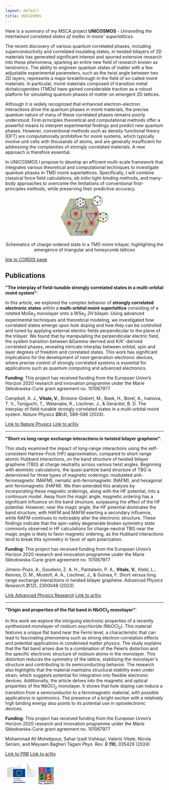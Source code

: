 ```yaml
---
layout: default
title: UNICOSMOS
---
```


Here is a summary of my MSCA project **UNICOSMOS** - *Unravelling the intertwined correlated states of matter in moire' superlattices*.

The recent discovery of various quantum correlated phases, including superconductivity and correlated insulating states, in twisted bilayers of 2D materials has generated significant interest and spurred extensive research into these phenomena, sparking an entire new field of research known as *twistronics*. The ability to engineer quantum states of matter with a few adjustable experimental parameters, such as the twist angle between two 2D layers, represents a major breakthrough in the field of so-called moiré materials. In particular, moiré materials composed of transition metal dichalcogenides (TMDs) have gained considerable traction as a robust platform for simulating quantum phases of matter on emergent 2D lattices.

Although it is widely recognized that enhanced electron-electron interactions drive the quantum phases in moiré materials, the precise quantum nature of many of these correlated phases remains poorly understood. First-principles theoretical and computational methods offer a powerful means to interpret experimental findings and predict new quantum phases. However, conventional methods such as density functional theory (DFT) are computationally prohibitive for moiré systems, which typically involve unit cells with thousands of atoms, and are generally insufficient for addressing the complexities of strongly correlated materials. A new approach is therefore essential.

In UNICOSMOS I propose to develop an efficient multi-scale framework that integrates various theoretical and computational techniques to investigate quantum phases in TMD moiré superlattices. Specifically, I will combine classical force field calculations, *ab initio* tight-binding methods, and many-body approaches to overcome the limitations of conventional first-principles methods, while preserving their predictive accuracy.

<div style="text-align: center;">
  <img src="/images/summary.jpg" alt="summary_image" width="30%" /> 
  <p>Schematics of charge-ordered state in a TMD moire trilayer, highlighting the emergence of triangular and honeycomb lattices</p>
</div>

[link to CORDIS page](https://cordis.europa.eu/project/id/101067977)

## Publications

**"The interplay of field-tunable strongly correlated states in a multi-orbital moiré system"**:

In this article, we explored the complex behavior of **strongly correlated electronic states** within a **multi-orbital moiré superlattice** consisting of a rotated MoSe<sub>2</sub> monolayer onto a WSe<sub>2</sub> *2H* bilayer. Using advanced experimental techniques and theoretical modeling, we investigated how correlated states emerge upon *hole* doping and how they can be controlled and tuned by applying external electric fields perpendicular to the plane of the trilayer. We found that by manipulating the perpendicular electric field, the system transition between &Gamma-derived and K/K'-derived correlated phases, revealing intricate interplay between orbital, spin and layer degrees of freedom and correlated states. This work has significant implications for the development of next-generation electronic devices, where precise control of strongly correlated systems is essential for applications such as quantum computing and advanced electronics.

**Funding**: This project has received funding from the European Union’s Horizon 2020 research and innovation programme under the Marie Skłodowska-Curie grant agreement no. 101067977

Campbell, A. J., **Vitale, V.**, Brotons-Gisbert, M., Baek, H., Borel, A., Ivanova, T. V., Taniguchi, T., Watanabe, K., Lischner, J., & Gerardot, B. D.  The interplay of field-tunable strongly correlated states in a multi-orbital moiré system. *Nature Physics* **20**(4), 589–596 (2024).

[Link to Nature Physics](https://www.nature.com/articles/s41567-024-02385-4)
[Link to arXiv](https://doi.org/10.48550/arXiv.2303.05347)

---

**"Short vs long range exchange interactions in twisted bilayer graphene"**:

This study examined the impact of long-range interactions using the self-consistent Hartree-Fock (HF) approximation, compared to short-range atomic Hubbard interactions, on the band structure of twisted bilayer graphene (TBG) at charge neutrality across various twist angles. Beginning with atomistic calculations, the quasi-particle band structure of TBG is determined for three types of magnetic orderings: modulated anti-ferromagnetic (MAFM), nematic anti-ferromagnetic (NAFM), and hexagonal anti-ferromagnetic (HAFM). We then extended this analysis by incorporating these magnetic orderings, along with the HF potential, into a continuum model. Away from the magic angle, magnetic ordering has a significant influence on the band structure, surpassing the effect of the HF potential. However, near the magic angle, the HF potential dominates the band structure, with HAFM and MAFM exerting a secondary influence, while NAFM continues to noticeably alter the electronic structure. These findings indicate that the spin-valley degenerate broken symmetry state commonly observed in HF calculations for charge-neutral TBG near the magic angle is likely to favor magnetic ordering, as the Hubbard interactions tend to break this symmetry in favor of spin polarization.

**Funding**: This project has received funding from the European Union’s Horizon 2020 research and innovation programme under the Marie Skłodowska-Curie grant agreement no. 101067977

Jimeno-Pozo, A., Goodwin, Z. A. H., Pantaleón, P. A., **Vitale, V.**, Klebl, L., Kennes, D. M., Mostofi, A. A., Lischner, J., & Guinea, F.  Short versus long range exchange interactions in twisted bilayer graphene. *Advanced Physics Research* **2**(12), 2300048 (2023).

[Link Advanced Physics Research](https://onlinelibrary.wiley.com/doi/full/10.1002/apxr.202300048)
[Link to arXiv](https://doi.org/10.48550/arXiv.2303.18025)

---

**"Origin and properties of the flat band in NbOCl<sub>2</sub> monolayer"**:

In this work we explore the intriguing electronic properties of a recently synthesized monolayer of niobium oxychloride (NbOCl<sub>2</sub>). This material features a unique flat band near the Fermi level, a characteristic that can lead to fascinating phenomena such as strong electron correlation effects and potential applications in condensed matter physics. The study explains that the flat band arises due to a combination of the Peierls distortion and the specific electronic structure of niobium atoms in the monolayer. This distortion reduces the symmetry of the lattice, stabilizing the monolayer's structure and contributing to its semiconducting behavior. The research also highlights that the material maintains structural stability even under strain, which suggests potential for integration into flexible electronic devices.
Additionally, the article delves into the magnetic and optical properties of the NbOCl<sub>2</sub> monolayer. It shows that hole doping can induce a transition from a semiconductor to a ferromagnetic material, with possible applications in spintronics. The presence of a bright exciton with a relatively high binding energy also points to its potential use in optoelectronic devices.

**Funding**: This project has received funding from the European Union’s Horizon 2020 research and innovation programme under the Marie Skłodowska-Curie grant agreement no. 101067977

Mohammad Ali Mohebpour, Sahar Izadi Vishkayi, Valerio Vitale, Nicola Seriani, and Meysam Bagheri Tagani
*Phys. Rev. B* **110**, 035429 (2024) 

[Link to PRB](https://journals.aps.org/prb/abstract/10.1103/PhysRevB.110.035429)
[Link to arXiv](https://doi.org/10.48550/arXiv.2407.09071)

<img src="/images/europeancommission_logo.jpg" alt="EU logo" width="20%" />
<img src="/images/logo.png" alt="MSCA logo" width="10%" />
